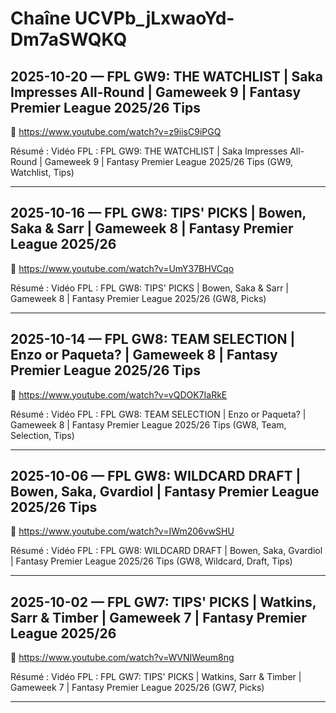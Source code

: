 # Chaîne UCVPb_jLxwaoYd-Dm7aSWQKQ

## 2025-10-20 — FPL GW9: THE WATCHLIST | Saka Impresses All-Round | Gameweek 9 | Fantasy Premier League 2025/26 Tips
🔗 https://www.youtube.com/watch?v=z9iisC9iPGQ

Résumé :
Vidéo FPL : FPL GW9: THE WATCHLIST | Saka Impresses All-Round | Gameweek 9 | Fantasy Premier League 2025/26 Tips (GW9, Watchlist, Tips)

---

## 2025-10-16 — FPL GW8: TIPS' PICKS | Bowen, Saka & Sarr | Gameweek 8 | Fantasy Premier League 2025/26
🔗 https://www.youtube.com/watch?v=UmY37BHVCqo

Résumé :
Vidéo FPL : FPL GW8: TIPS' PICKS | Bowen, Saka & Sarr | Gameweek 8 | Fantasy Premier League 2025/26 (GW8, Picks)

---

## 2025-10-14 — FPL GW8: TEAM SELECTION | Enzo or Paqueta? | Gameweek 8 | Fantasy Premier League 2025/26 Tips
🔗 https://www.youtube.com/watch?v=vQDOK7IaRkE

Résumé :
Vidéo FPL : FPL GW8: TEAM SELECTION | Enzo or Paqueta? | Gameweek 8 | Fantasy Premier League 2025/26 Tips (GW8, Team, Selection, Tips)

---

## 2025-10-06 — FPL GW8: WILDCARD DRAFT | Bowen, Saka, Gvardiol | Fantasy Premier League 2025/26 Tips
🔗 https://www.youtube.com/watch?v=IWm206vwSHU

Résumé :
Vidéo FPL : FPL GW8: WILDCARD DRAFT | Bowen, Saka, Gvardiol | Fantasy Premier League 2025/26 Tips (GW8, Wildcard, Draft, Tips)

---

## 2025-10-02 — FPL GW7: TIPS' PICKS | Watkins, Sarr & Timber | Gameweek 7 | Fantasy Premier League 2025/26
🔗 https://www.youtube.com/watch?v=WVNIWeum8ng

Résumé :
Vidéo FPL : FPL GW7: TIPS' PICKS | Watkins, Sarr & Timber | Gameweek 7 | Fantasy Premier League 2025/26 (GW7, Picks)

---

